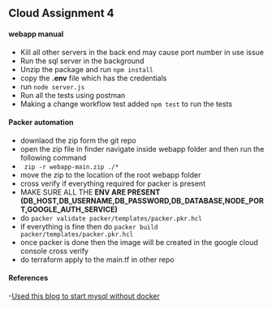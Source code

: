 ## Cloud Assignment 4

#### webapp manual
 - Kill all other servers in the back end may cause port number in use issue
 - Run the sql server in the background
 - Unzip the package and run `npm install`
 - copy the **.env** file which has the credentials 
 - run `node server.js`
 - Run all the tests using postman
 - Making a change workflow test added `npm test` to run the tests


#### Packer automation
- downlaod the zip form the git repo 
- open the zip file in finder navigate inside webapp folder and then run the following command
- ` zip -r webapp-main.zip ./*`
- move the zip to the location of the root webapp folder
- cross verify if everything required for packer is present 
- MAKE SURE ALL THE **ENV ARE PRESENT (DB_HOST,DB_USERNAME,DB_PASSWORD,DB_DATABASE,NODE_PORT,GOOGLE_AUTH_SERVICE)**
- do `packer validate packer/templates/packer.pkr.hcl` 
- if everything is fine then do `packer build packer/templates/packer.pkr.hcl`
- once packer is done then the image will be created in the google cloud console cross verify 
- do terraform apply to the main.tf in other repo


#### References
-[Used this blog to start mysql without docker](https://ovirium.com/blog/how-to-make-mysql-work-in-your-github-actions/)
